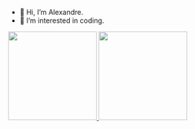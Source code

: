 - 👋 Hi, I’m Alexandre.
- 👀 I’m interested in coding.
<div>
<a href="https://github.com/Xandebrabe">
<img height="180em" src="https://github-readme-stats.vercel.app/api/top-langs/?username=Xandebrabe&layout=compact&langs_count=7&theme=dracula"/>
<img height="180em" src="https://github-readme-stats.vercel.app/api?username=Xandebrabe&show_icons=true&theme=dracula&include_all_commits=true&count_private=true"/>
</div>
